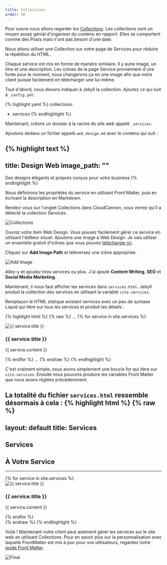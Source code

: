 ```yaml
---
title: Collections
order: 10
---
```


Pour suivre nous allons regarder les [Collections](http://jekyllrb.com/docs/collections/). Les collections sont un moyen assez génial d'organiser du contenu en rapport. Elles se comportent comme des Posts mais n'ont pas besoin d'une date.

Nous allons utiliser une Collection sur notre page de Services pour réduire la répétition du HTML.

Chaque service est mis en forme de manière similaire. Il y aune image, un titre et une description. Les icônes de la page Service proviennent d'une fonte pour le moment, nous changerons ça en une image afin que notre client puisse facilement en télécharger une lui-même.

Tout d'abord, nous devons indiquer à Jekyll la collection. Ajoutez ce qui suit à  `_config.yml`:

{% highlight yaml %}
collections:
  - services
{% endhighlight %}

Maintenant, créons un dossier à la racine du site web appelé `_services`.

Ajoutons dedans un fichier appelé `web_design.md` avec le contenu qui suit : 

{% highlight text %}
---
title: Design Web
image_path: ""
---

Des designs élégants et propres conçus pour votre business
{% endhighlight %}

Nous définirons les propriétés du service en utilisant Front Matter, puis en écrivant la description en Markdown.

Rendez-vous sur l'onglet Collections dans CloudCannon, vous verrez qu'il a détecté la collection Services.

![Collections](/img/guide/collections/collections.png)

Ouvrez votre item Web Design. Vous pouvez facilement gérer ce service en utilisant l'éditeur visuel. Ajoutons une image à Web Design. Je vais utiliser un ensemble gratuit d'icônes que vous pouvez  [télécharger ici](/flaticons_squidink.zip).

Cliquez sur **Add Image Path** et téléversez une icône appropriée.

![Add Image](/img/guide/collections/add_image.png)

Allez-y et ajoutez trois services ou plus. J'ai ajouté  **Content Writing**, **SEO** et **Social Media Marketing**.

Maintenant, il nous faut afficher les services dans  `services.html`. Jekyll produit la collection des services en utilisant la variable `site.services`.

Remplaçon le HTML statique existant services avec un peu de syntaxe Liquid qui itère sur tous les services et produit les détails :

{% highlight html %}
{% raw %}
...
{% for service in site.services %}
  <div class="col-lg-3 col-md-6 text-center">
    <div class="service-box">
      <img src="{{ service.image_path }}" alt="{{ service.title }}"/>
      <h3>{{ service.title }}</h3>
      <p class="text-muted">{{ service.content }}</p>
    </div>
  </div>
{% endfor %}
...
{% endraw %}
{% endhighlight %}

C'est vraiment simple, nous avons simplement une boucle for qui itère sur `site.services`. Ensuite nous pouvons produire les variables Front Matter que nous avons réglées précédemment.

La totalité du fichier `services.html` ressemble désormais à cela :
{% highlight html %}
{% raw %}
---
layout: default
title: Services
---
<section class="bg-dark">
  <div class="text-center">
    <h1>Services</h1>
  </div>
</section>

<section id="services">
  <div class="container">
    <div class="row">
      <div class="col-lg-12 text-center">
        <h2 class="section-heading">À Votre Service</h2>
        <hr class="primary">
      </div>
    </div>
  </div>

  <div class="container">
    <div class="row">
      {% for service in site.services %}
        <div class="col-lg-3 col-md-6 text-center">
          <div class="service-box">
            <img src="{{ service.image_path }}" alt="{{ service.title }}"/>
            <h3>{{ service.title }}</h3>
            <p class="text-muted">{{ service.content }}</p>
          </div>
        </div>
      {% endfor %}
    </div>
  </div>
</section>
{% endraw %}
{% endhighlight %}

Voilà ! Maintenant notre client peut aisément gérer les services sur le site web en utilisant Collections. Pour en savoir plus sur la personnalisation avec laquelle  FrontMatter est mis à jour pour vos utilisateurs, regardez notre [guide Front Matter](http://docs.cloudcannon.com/editing/front-matter/).

![Final](/img/guide/collections/final.png)

